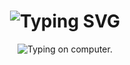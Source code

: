 <div align="center">
    <h1>
        <img src="https://readme-typing-svg.herokuapp.com?font=Jetbrains+mono&size=40&duration=3000&color=33FF33&center=true&vCenter=true&width=435&lines=Hey..+I'm+Ali;This+is..;..my+Github..;" alt="Typing SVG"/>
    </h1>
</div>

<div align="center">
    <p>
        <img src="[URL_OF_YOUR_GIF.gif](https://i.giphy.com/media/v1.Y2lkPTc5MGI3NjExbHNzdDBsbGVoZGM3OHJhYWtqeXRpa2ZqaG5kd2R6Y2RkOTBmOWlmNSZlcD12MV9pbnRlcm5hbF9naWZfYnlfaWQmY3Q9Zw/26u3Z5ChEO3lFSb3q/giphy.gif)" alt="Typing on computer." />
    </p>
</div>
